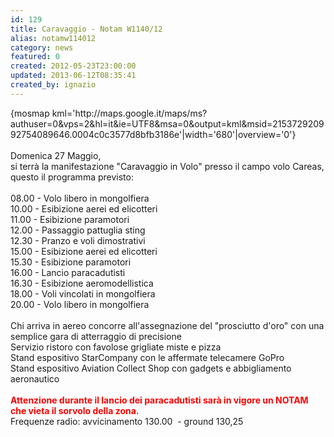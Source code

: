```yaml
---
id: 129
title: Caravaggio - Notam W1140/12
alias: notamw114012
category: news
featured: 0
created: 2012-05-23T23:00:00
updated: 2013-06-12T08:35:41
created_by: ignazio
---
```

<p>
 {mosmap kml='http://maps.google.it/maps/ms?authuser=0&amp;vps=2&amp;hl=it&amp;ie=UTF8&amp;msa=0&amp;output=kml&amp;msid=215372920992754089646.0004c0c3577d8bfb3186e'|width='680'|overview='0'}
 <br/>
 <br/>
 Domenica 27 Maggio,
 <br/>
 si terrà la manifestazione "Caravaggio in Volo" presso il campo volo Careas, questo il programma previsto:
 <br/>
 <br/>
 08.00 - Volo libero in mongolfiera
 <br/>
 10.00 - Esibizione aerei ed elicotteri
 <br/>
 11.00 - Esibizione paramotori
 <br/>
 12.00 - Passaggio pattuglia sting
 <br/>
 12.30 - Pranzo e voli dimostrativi
 <br/>
 15.00 - Esibizione aerei ed elicotteri
 <br/>
 15.30 - Esibizione paramotori
 <br/>
 16.00 - Lancio paracadutisti
 <br/>
 16.30 - Esibizione aeromodellistica
 <br/>
 18.00 - Voli vincolati in mongolfiera
 <br/>
 20.00 - Volo libero in mongolfiera
 <br/>
 <br/>
 Chi arriva in aereo concorre all'assegnazione del "prosciutto d'oro" con una semplice gara di atterraggio di precisione
 <br/>
 Servizio ristoro con favolose grigliate miste e pizza
 <br/>
 Stand espositivo StarCompany con le affermate telecamere GoPro
 <br/>
 Stand espositivo Aviation Collect Shop con gadgets e abbigliamento aeronautico
 <br/>
 <br/>
 <span style="font-weight: bold;color: red">
  Attenzione durante il lancio dei paracadutisti sarà in vigore un NOTAM che vieta il sorvolo della zona.
 </span>
 <br/>
 Frequenze radio: avvicinamento 130.00  - ground 130,25
</p>
<p>
</p>
